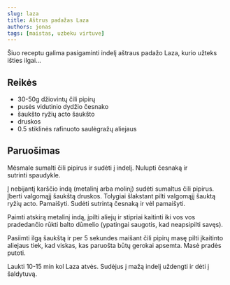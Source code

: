 ```yaml
---
slug: laza
title: Aštrus padažas Laza
authors: jonas
tags: [maistas, uzbeku virtuve]
---
```


Šiuo receptu galima pasigaminti indelį aštraus padažo Laza, kurio užteks išties ilgai...

## Reikės
- 30-50g džiovintų čili pipirų
- pusės vidutinio dydžio česnako
- šaukšto ryžių acto šaukšto
- druskos
- 0.5 stiklinės rafinuoto saulėgražų aliejaus


## Paruošimas

Mėsmale sumalti čili pipirus ir sudėti į indelį. Nulupti česnaką ir sutrinti spaudykle.

Į nebijantį karščio indą (metalinį arba molinį) sudėti sumaltus čili pipirus. Įberti valgomąjį šaukštą druskos. Tolygiai šlakstant pilti valgomąjį šauktą ryžių acto. Pamaišyti. Sudėti sutrintą česnaką ir vėl pamaišyti.

Paimti atskirą metalinį indą, įpilti aliejų ir stipriai kaitinti iki vos vos pradedančio rūkti balto dūmelio (ypatingai saugotis, kad neapsipilti savęs). 

Pasiimti ilgą šaukštą ir per 5 sekundes maišant čili pipirų masę pilti įkaitinto aliejaus tiek, kad viskas, kas paruošta būtų gerokai apsemta. Masė pradės putoti.

Laukti 10-15 min kol Laza atvės. Sudėjus į mažą indelį uždengti ir dėti į šaldytuvą.
 
